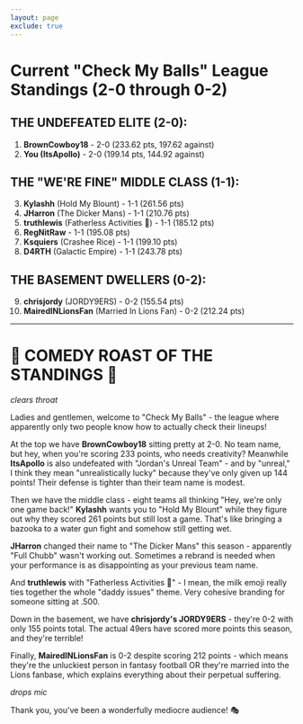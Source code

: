 ```yaml
---
layout: page
exclude: true
---
```


# Current "Check My Balls" League Standings (2-0 through 0-2)

## **THE UNDEFEATED ELITE (2-0):**
1. **BrownCowboy18** - 2-0 (233.62 pts, 197.62 against)
2. **You (ItsApollo)** - 2-0 (199.14 pts, 144.92 against)

## **THE "WE'RE FINE" MIDDLE CLASS (1-1):**
3. **Kylashh** (Hold My Blount) - 1-1 (261.56 pts)
4. **JHarron** (The Dicker Mans) - 1-1 (210.76 pts)
5. **truthlewis** (Fatherless Activities 🥛) - 1-1 (185.12 pts)
6. **RegNitRaw** - 1-1 (195.08 pts)
7. **Ksquiers** (Crashee Rice) - 1-1 (199.10 pts)
8. **D4RTH** (Galactic Empire) - 1-1 (243.78 pts)

## **THE BASEMENT DWELLERS (0-2):**
9. **chrisjordy** (JORDY9ERS) - 0-2 (155.54 pts)
10. **MairedINLionsFan** (Married In Lions Fan) - 0-2 (212.24 pts)

---

# 🎤 **COMEDY ROAST OF THE STANDINGS** 🎤

*clears throat*

Ladies and gentlemen, welcome to "Check My Balls" - the league where apparently only two people know how to actually check their lineups!

At the top we have **BrownCowboy18** sitting pretty at 2-0. No team name, but hey, when you're scoring 233 points, who needs creativity? Meanwhile **ItsApollo** is also undefeated with "Jordan's Unreal Team" - and by "unreal," I think they mean "unrealistically lucky" because they've only given up 144 points! Their defense is tighter than their team name is modest.

Then we have the middle class - eight teams all thinking "Hey, we're only one game back!" **Kylashh** wants you to "Hold My Blount" while they figure out why they scored 261 points but still lost a game. That's like bringing a bazooka to a water gun fight and somehow still getting wet.

**JHarron** changed their name to "The Dicker Mans" this season - apparently "Full Chubb" wasn't working out. Sometimes a rebrand is needed when your performance is as disappointing as your previous team name.

And **truthlewis** with "Fatherless Activities 🥛" - I mean, the milk emoji really ties together the whole "daddy issues" theme. Very cohesive branding for someone sitting at .500.

Down in the basement, we have **chrisjordy's JORDY9ERS** - they're 0-2 with only 155 points total. The actual 49ers have scored more points this season, and they're terrible!

Finally, **MairedINLionsFan** is 0-2 despite scoring 212 points - which means they're the unluckiest person in fantasy football OR they're married into the Lions fanbase, which explains everything about their perpetual suffering.

*drops mic*

Thank you, you've been a wonderfully mediocre audience! 🎭
